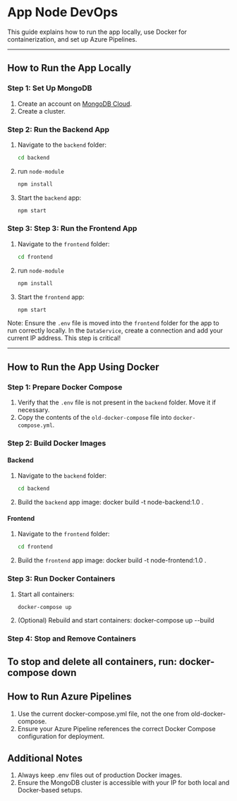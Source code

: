 # App Node DevOps

This guide explains how to run the app locally, use Docker for containerization, and set up Azure Pipelines.

---

## How to Run the App Locally

### Step 1: Set Up MongoDB
1. Create an account on [MongoDB Cloud](https://www.mongodb.com/cloud).
2. Create a cluster.

### Step 2: Run the Backend App
1. Navigate to the `backend` folder:

   ```bash
   cd backend

2. run `node-module`

    ```bash
    npm install

3. Start the `backend` app:

    ```bash
   npm start

### Step 3: Step 3: Run the Frontend App
1. Navigate to the `frontend` folder:

   ```bash
   cd frontend 

2. run `node-module`

    ```bash
    npm install

3. Start the `frontend` app:

   ```bash
   npm start

Note: Ensure the `.env` file is moved into the `frontend` folder for the app to run correctly locally.
In the `DataService`, create a connection and add your current IP address. This step is critical!

----

## How to Run the App Using Docker

### Step 1: Prepare Docker Compose
1. Verify that the `.env` file is not present in the `backend` folder. Move it if necessary.
2. Copy the contents of the `old-docker-compose` file into `docker-compose.yml`.
### Step 2: Build Docker Images
#### Backend
1. Navigate to the `backend` folder:
   ```bash
   cd backend
2. Build the `backend` app image:
   docker build -t node-backend:1.0 .
#### Frontend
1. Navigate to the `frontend` folder:
   ```bash
   cd frontend
2. Build the `frontend` app image:
   docker build -t node-frontend:1.0 .
### Step 3: Run Docker Containers
1. Start all containers:
   ```bash
   docker-compose up
2. (Optional) Rebuild and start containers:
   docker-compose up --build
### Step 4: Stop and Remove Containers
To stop and delete all containers, run:
docker-compose down
----

## How to Run Azure Pipelines
1. Use the current docker-compose.yml file, not the one from old-docker-compose.
2. Ensure your Azure Pipeline references the correct Docker Compose configuration for deployment.


## Additional Notes
1. Always keep .env files out of production Docker images.
2. Ensure the MongoDB cluster is accessible with your IP for both local and Docker-based setups.